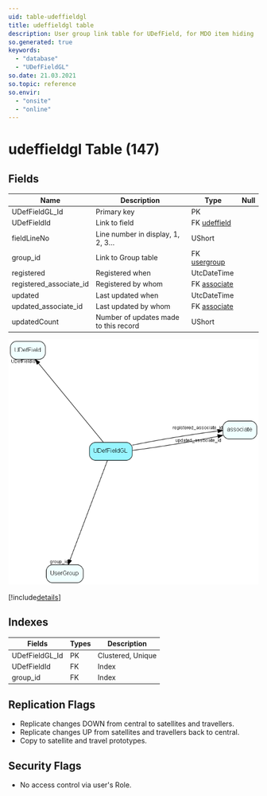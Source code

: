 ```yaml
---
uid: table-udeffieldgl
title: udeffieldgl table
description: User group link table for UDefField, for MDO item hiding
so.generated: true
keywords:
  - "database"
  - "UDefFieldGL"
so.date: 21.03.2021
so.topic: reference
so.envir:
  - "onsite"
  - "online"
---
```


# udeffieldgl Table (147)

## Fields

| Name | Description | Type | Null |
|------|-------------|------|:----:|
|UDefFieldGL\_Id|Primary key|PK| |
|UDefFieldId|Link to field|FK [udeffield](udeffield.md)| |
|fieldLineNo|Line number in display, 1, 2, 3…|UShort| |
|group\_id|Link to Group table|FK [usergroup](usergroup.md)| |
|registered|Registered when|UtcDateTime| |
|registered\_associate\_id|Registered by whom|FK [associate](associate.md)| |
|updated|Last updated when|UtcDateTime| |
|updated\_associate\_id|Last updated by whom|FK [associate](associate.md)| |
|updatedCount|Number of updates made to this record|UShort| |


![UDefFieldGL table relationship diagram](./media/UDefFieldGL.png)

[!include[details](./includes/UDefFieldGL.md)]

## Indexes

| Fields | Types | Description |
|--------|-------|-------------|
|UDefFieldGL\_Id |PK |Clustered, Unique |
|UDefFieldId |FK |Index |
|group\_id |FK |Index |

## Replication Flags

* Replicate changes DOWN from central to satellites and travellers.
* Replicate changes UP from satellites and travellers back to central.
* Copy to satellite and travel prototypes.

## Security Flags

* No access control via user's Role.

